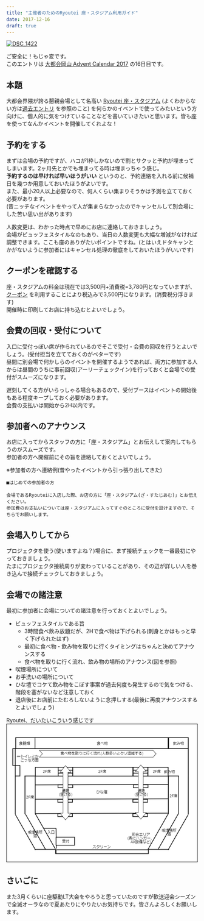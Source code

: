 ```yaml
---
title: "主催者のためのRyoutei 座・スタジアム利用ガイド"
date: 2017-12-16
draft: true
---
```


<a data-flickr-embed="true"  href="https://www.flickr.com/photos/zephiransas/35002354133/in/album-72157682866520502/lightbox/" title="DSC_1422"><img src="https://farm5.staticflickr.com/4229/35002354133_4e38b52e31_b.jpg" width="1024" height="684" alt="DSC_1422"></a><script async src="//embedr.flickr.com/assets/client-code.js" charset="utf-8"></script>

ご安全に！もじゃ変です。  
このエントリは [大都会岡山 Advent Calendar 2017](https://adventar.org/calendars/2259) の16日目です。

## 本題

大都会界隈が誇る懇親会場として名高い [Ryoutei 座・スタジアム](http://www.233-3959.com/pc/ryoutei/disp_catalogue.php?key=13) (よくわからない方は[過去エントリ](http://shizone.github.io/2014/09/03/0024/) を参照のこと) を何らかのイベントで使ってみたいという方向けに、個人的に気をつけていることなどを書いていきたいと思います。皆も座を使ってなんかイベントを開催してくれよな！

## 予約をする

まずは会場の予約ですが、ハコが1枠しかないので割とサクッと予約が埋まってしまいます。2ヶ月先とかでも埋まってる時は埋まっちゃう感じ。  
**予約するのは早ければ早いほうがいい** というのと、予約連絡を入れる前に候補日を幾つか用意しておいたほうがよいです。  
また、最小20人以上必要なので、何人くらい集まりそうかは予測を立てておく必要があります。  
(昔ニッチなイベントをやって人が集まらなかったのでキャンセルして別会場にした苦い思い出があります)

人数変更は、わかった時点で早めにお店に連絡しておきましょう。  
会場がビュッフェスタイルなのもあり、当日の人数変更も大幅な増減がなければ調整できます。ここも座のありがたいポイントですね。(とはいえドタキャンとかがないように参加者にはキャンセル処理の徹底をしておいたほうがいいです)

## クーポンを確認する

座・スタジアムの料金は現在では3,500円+消費税=3,780円となっていますが、 [クーポン](http://www.233-3959.com/pc/ryoutei/coupon.php) を利用することにより税込みで3,500円になります。(消費税分浮きます)  
開催時に印刷してお店に持ち込むとよいでしょう。

## 会費の回収・受付について

入口に受付っぽい席が作られているのでそこで受付・会費の回収を行うとよいでしょう。(受付担当を立てておくのがベターです)  
昼間に別会場で何かしらのイベントを開催するようであれば、両方に参加する人からは昼間のうちに事前回収(アーリーチェックイン)を行っておくと会場での受付がスムーズになります。

遅刻してくる方がいらっしゃる場合もあるので、受付ブースはイベントの開始後もある程度キープしておく必要があります。  
会費の支払いは開始から2H以内です。

## 参加者へのアナウンス

お店に入ってからスタッフの方に「座・スタジアム」とお伝えして案内してもらうのがスムーズです。  
参加者の方へ開催前にその旨を連絡しておくとよいでしょう。

※参加者の方へ連絡例(昔やったイベントから引っ張り出してきた)

```
■はじめての参加者の方

会場であるRyouteiに入店した際、お店の方に「座・スタジアム(ざ・すたじあむ)」とお伝えください。
参加費のお支払いについては座・スタジアムに入ってすぐのところに受付を設けますので、そちらでお願いします。
```

## 会場入りしてから

プロジェクタを使う(使いますよね？)場合に、まず接続チェックを一番最初にやっておきましょう。  
たまにプロジェクタ接続周りが変わっていることがあり、その辺が詳しい人を巻き込んで接続チェックしておきましょう。  

## 会場での諸注意

最初に参加者に会場についての諸注意を行っておくとよいでしょう。

* ビュッフェスタイルである旨
  * 3時間食べ飲み放題だが、2Hで食べ物は下げられる(刺身とかはもっと早く下げられたはず)
  * 最初に食べ物・飲み物を取りに行くタイミングはちゃんと決めてアナウンスする
  * 食べ物を取りに行く流れ、飲み物の場所のアナウンス(図を参照)
* 喫煙場所について
* お手洗いの場所について
* ひな壇でコケて飲み物をこぼす事案が過去何度も発生するので気をつける、階段を塞がないなど注意しておく
* 退店後にお店前にたむろしないように念押しする(最後に再度アナウンスするとよいでしょう)

Ryoutei、だいたいこういう感じです![座の平面図(ざっくり)](/images/za.png)

## さいごに

また3月くらいに座駆動LT大会をやろうと思っていたのですが歓送迎会シーズンで全滅オーラなので夏あたりにやりたいお気持ちです。皆さんよろしくお願いします。